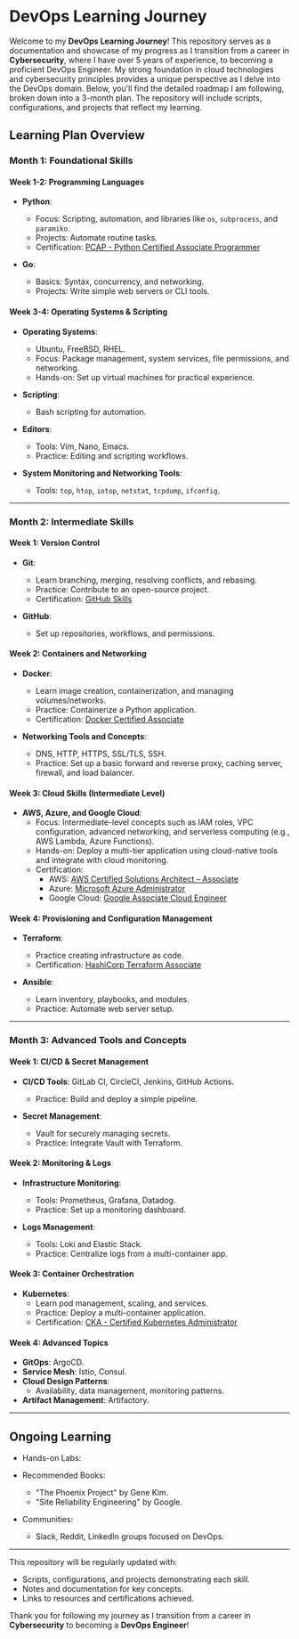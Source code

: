 # DevOps Learning Journey

Welcome to my **DevOps Learning Journey**! This repository serves as a documentation and showcase of my progress as I transition from a career in **Cybersecurity**, where I have over 5 years of experience, to becoming a proficient DevOps Engineer. My strong foundation in cloud technologies and cybersecurity principles provides a unique perspective as I delve into the DevOps domain. Below, you'll find the detailed roadmap I am following, broken down into a 3-month plan. The repository will include scripts, configurations, and projects that reflect my learning.

## Learning Plan Overview

### Month 1: Foundational Skills

#### Week 1-2: Programming Languages

- **Python**:
  - Focus: Scripting, automation, and libraries like `os`, `subprocess`, and `paramiko`.
  - Projects: Automate routine tasks.
  - Certification: [PCAP - Python Certified Associate Programmer](https://pythoninstitute.org/)

- **Go**:
  - Basics: Syntax, concurrency, and networking.
  - Projects: Write simple web servers or CLI tools.

#### Week 3-4: Operating Systems & Scripting

- **Operating Systems**:
  - Ubuntu, FreeBSD, RHEL.
  - Focus: Package management, system services, file permissions, and networking.
  - Hands-on: Set up virtual machines for practical experience.

- **Scripting**:
  - Bash scripting for automation.

- **Editors**:
  - Tools: Vim, Nano, Emacs.
  - Practice: Editing and scripting workflows.

- **System Monitoring and Networking Tools**:
  - Tools: `top`, `htop`, `iotop`, `netstat`, `tcpdump`, `ifconfig`.

---

### Month 2: Intermediate Skills

#### Week 1: Version Control

- **Git**:
  - Learn branching, merging, resolving conflicts, and rebasing.
  - Practice: Contribute to an open-source project.
  - Certification: [GitHub Skills](https://skills.github.com/)

- **GitHub**:
  - Set up repositories, workflows, and permissions.

#### Week 2: Containers and Networking

- **Docker**:
  - Learn image creation, containerization, and managing volumes/networks.
  - Practice: Containerize a Python application.
  - Certification: [Docker Certified Associate](https://www.docker.com/certification/)

- **Networking Tools and Concepts**:
  - DNS, HTTP, HTTPS, SSL/TLS, SSH.
  - Practice: Set up a basic forward and reverse proxy, caching server, firewall, and load balancer.

#### Week 3: Cloud Skills (Intermediate Level)

- **AWS, Azure, and Google Cloud**:
  - Focus: Intermediate-level concepts such as IAM roles, VPC configuration, advanced networking, and serverless computing (e.g., AWS Lambda, Azure Functions).
  - Hands-on: Deploy a multi-tier application using cloud-native tools and integrate with cloud monitoring.
  - Certification:
    - AWS: [AWS Certified Solutions Architect – Associate](https://aws.amazon.com/certification/)
    - Azure: [Microsoft Azure Administrator](https://learn.microsoft.com/en-us/certifications/azure-administrator/)
    - Google Cloud: [Google Associate Cloud Engineer](https://cloud.google.com/certification/associate-cloud-engineer)

#### Week 4: Provisioning and Configuration Management

- **Terraform**:
  - Practice creating infrastructure as code.
  - Certification: [HashiCorp Terraform Associate](https://www.hashicorp.com/certification/terraform-associate)

- **Ansible**:
  - Learn inventory, playbooks, and modules.
  - Practice: Automate web server setup.

---

### Month 3: Advanced Tools and Concepts

#### Week 1: CI/CD & Secret Management

- **CI/CD Tools**: GitLab CI, CircleCI, Jenkins, GitHub Actions.
  - Practice: Build and deploy a simple pipeline.

- **Secret Management**:
  - Vault for securely managing secrets.
  - Practice: Integrate Vault with Terraform.

#### Week 2: Monitoring & Logs

- **Infrastructure Monitoring**:
  - Tools: Prometheus, Grafana, Datadog.
  - Practice: Set up a monitoring dashboard.

- **Logs Management**:
  - Tools: Loki and Elastic Stack.
  - Practice: Centralize logs from a multi-container app.

#### Week 3: Container Orchestration

- **Kubernetes**:
  - Learn pod management, scaling, and services.
  - Practice: Deploy a multi-container application.
  - Certification: [CKA - Certified Kubernetes Administrator](https://training.linuxfoundation.org/certification/certified-kubernetes-administrator-cka/)

#### Week 4: Advanced Topics

- **GitOps**: ArgoCD.
- **Service Mesh**: Istio, Consul.
- **Cloud Design Patterns**:
  - Availability, data management, monitoring patterns.
- **Artifact Management**: Artifactory.

---

## Ongoing Learning

- Hands-on Labs:

- Recommended Books:
  - "The Phoenix Project" by Gene Kim.
  - "Site Reliability Engineering" by Google.

- Communities:
  - Slack, Reddit, LinkedIn groups focused on DevOps.

---

This repository will be regularly updated with:
- Scripts, configurations, and projects demonstrating each skill.
- Notes and documentation for key concepts.
- Links to resources and certifications achieved.

Thank you for following my journey as I transition from a career in **Cybersecurity** to becoming a **DevOps Engineer**!
